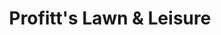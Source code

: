 ---
title: "Profitt's Lawn & Leisure"
url: /amarillo/profitts-lawn-and-leisure/
shop: garden centre
---